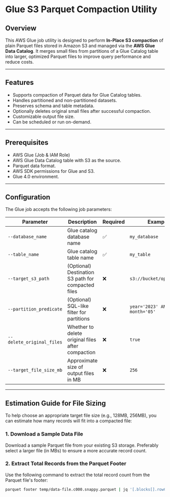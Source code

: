 # Glue S3 Parquet Compaction Utility

## Overview

This AWS Glue job utility is designed to perform **In-Place S3 compaction** of plain Parquet files stored in Amazon S3 and managed via the **AWS Glue Data Catalog**. It merges small files from partitions of a Glue Catalog table into larger, optimized Parquet files to improve query performance and reduce costs.

---

## Features

- Supports compaction of Parquet data for Glue Catalog tables.
- Handles partitioned and non-partitioned datasets.
- Preserves schema and table metadata.
- Optionally deletes original small files after successful compaction.
- Customizable output file size.
- Can be scheduled or run on-demand.

---

## Prerequisites

- AWS Glue (Job & IAM Role)
- AWS Glue Data Catalog table with S3 as the source.
- Parquet data format.
- AWS SDK permissions for Glue and S3.
- Glue 4.0 environment.

---

## Configuration

The Glue job accepts the following job parameters:

| Parameter | Description | Required | Example |
|----------|-------------|----------|---------|
| `--database_name` | Glue catalog database name | ✅ | `my_database` |
| `--table_name` | Glue catalog table name | ✅ | `my_table` |
| `--target_s3_path` | (Optional) Destination S3 path for compacted files | ❌ | `s3://bucket/optimized/` |
| `--partition_predicate` | (Optional) SQL-like filter for partitions | ❌ | `year='2023' AND month='05'` |
| `--delete_original_files` | Whether to delete original files after compaction | ❌ | `true` |
| `--target_file_size_mb` | Approximate size of output files in MB | ❌ | `256` |

---

## Estimation Guide for File Sizing

To help choose an appropriate target file size (e.g., 128MB, 256MB), you can estimate how many records will fit into a compacted file:

### 1. Download a Sample Data File

Download a sample Parquet file from your existing S3 storage. Preferably select a larger file (in MBs) to ensure a more accurate record count.

### 2. Extract Total Records from the Parquet Footer

Use the following command to extract the total record count from the Parquet file's footer:

```bash
parquet footer temp/data-file.c000.snappy.parquet | jq '[.blocks[].rowCount] | add'
